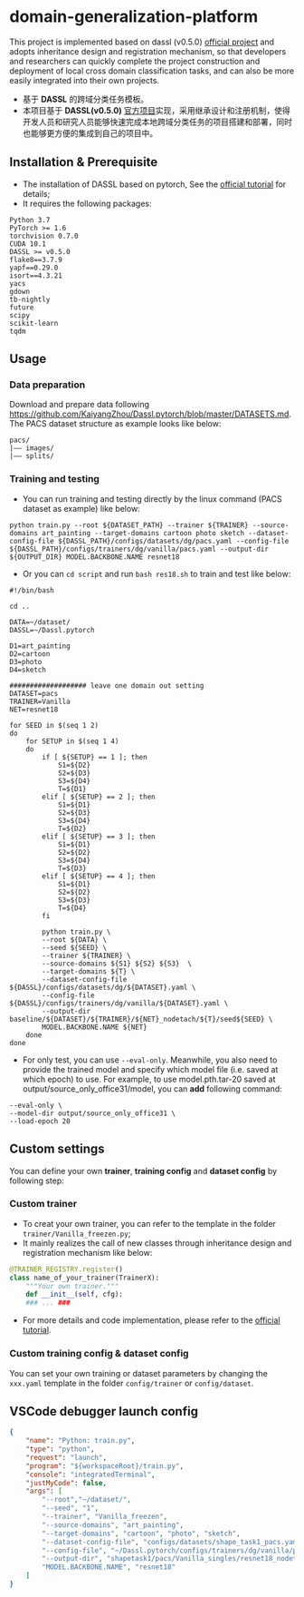 # domain-generalization-platform
This project is implemented based on dassl (v0.5.0) [official project](https://github.com/KaiyangZhou/Dassl.pytorch) and adopts inheritance design and registration mechanism, so that developers and researchers can quickly complete the project construction and deployment of local cross domain classification tasks, and can also be more easily integrated into their own projects.


- 基于 **DASSL** 的跨域分类任务模板。
- 本项目基于 **DASSL(v0.5.0)** [官方项目](https://github.com/KaiyangZhou/Dassl.pytorch)实现，采用继承设计和注册机制，使得开发人员和研究人员能够快速完成本地跨域分类任务的项目搭建和部署，同时也能够更方便的集成到自己的项目中。

## Installation & Prerequisite
- The installation of DASSL based on pytorch, See the [official tutorial](https://github.com/KaiyangZhou/Dassl.pytorch#installation) for details;
- It requires the following packages:
```
Python 3.7
PyTorch >= 1.6
torchvision 0.7.0
CUDA 10.1
DASSL >= v0.5.0
flake8==3.7.9
yapf==0.29.0
isort==4.3.21
yacs
gdown
tb-nightly
future
scipy
scikit-learn
tqdm
```

## Usage
### Data preparation
Download and prepare data following https://github.com/KaiyangZhou/Dassl.pytorch/blob/master/DATASETS.md. The PACS dataset structure as example looks like below:
```
pacs/
|–– images/
|–– splits/
```
### Training and testing
- You can run training and testing directly by the linux command (PACS dataset as example) like below:
```
python train.py --root ${DATASET_PATH} --trainer ${TRAINER} --source-domains art_painting --target-domains cartoon photo sketch --dataset-config-file ${DASSL_PATH}/configs/datasets/dg/pacs.yaml --config-file ${DASSL_PATH}/configs/trainers/dg/vanilla/pacs.yaml --output-dir ${OUTPUT_DIR} MODEL.BACKBONE.NAME resnet18
```
- Or you can ``cd script`` and run ``bash res18.sh`` to train and test like below: 
``` shell
#!/bin/bash

cd ..

DATA=~/dataset/
DASSL=~/Dassl.pytorch

D1=art_painting
D2=cartoon
D3=photo
D4=sketch

################### leave one domain out setting
DATASET=pacs
TRAINER=Vanilla
NET=resnet18

for SEED in $(seq 1 2)
do
    for SETUP in $(seq 1 4)
    do
        if [ ${SETUP} == 1 ]; then
            S1=${D2}
            S2=${D3}
            S3=${D4}
            T=${D1}
        elif [ ${SETUP} == 2 ]; then
            S1=${D1}
            S2=${D3}
            S3=${D4}
            T=${D2}
        elif [ ${SETUP} == 3 ]; then
            S1=${D1}
            S2=${D2}
            S3=${D4}
            T=${D3}
        elif [ ${SETUP} == 4 ]; then
            S1=${D1}
            S2=${D2}
            S3=${D3}
            T=${D4}
        fi
        
        python train.py \
        --root ${DATA} \
        --seed ${SEED} \
        --trainer ${TRAINER} \
        --source-domains ${S1} ${S2} ${S3}  \
        --target-domains ${T} \
        --dataset-config-file ${DASSL}/configs/datasets/dg/${DATASET}.yaml \
        --config-file ${DASSL}/configs/trainers/dg/vanilla/${DATASET}.yaml \
        --output-dir baseline/${DATASET}/${TRAINER}/${NET}_nodetach/${T}/seed${SEED} \
        MODEL.BACKBONE.NAME ${NET}
    done
done

```
- For only test, you can use ``--eval-only``. Meanwhile, you also need to provide the trained model and specify which model file (i.e. saved at which epoch) to use. For example, to use model.pth.tar-20 saved at output/source_only_office31/model, you can **add** following command:
```
--eval-only \
--model-dir output/source_only_office31 \
--load-epoch 20
```

## Custom settings
You can define your own **trainer**, **training config** and **dataset config** by following step:

### Custom trainer
- To creat your own trainer, you can refer to the template in the folder ``trainer/Vanilla_freezen.py``;
- It mainly realizes the call of new classes through inheritance design and registration mechanism like below:
``` python
@TRAINER_REGISTRY.register()
class name_of_your_trainer(TrainerX):
    """Your own trainer."""
    def __init__(self, cfg):
    ### ... ###
```
- For more details and code implementation, please refer to the [official tutorial](https://github.com/KaiyangZhou/Dassl.pytorch#write-a-new-trainer).

### Custom training config & dataset config
You can set your own training or dataset parameters by changing the ``xxx.yaml`` template in the folder ``config/trainer`` or ``config/dataset``.

## VSCode debugger launch config
``` json
{
    "name": "Python: train.py",
    "type": "python",
    "request": "launch",
    "program": "${workspaceRoot}/train.py",
    "console": "integratedTerminal",
    "justMyCode": false,
    "args": [
        "--root","~/dataset/",
        "--seed", "1",
        "--trainer", "Vanilla_freezen",
        "--source-domains", "art_painting",
        "--target-domains", "cartoon", "photo", "sketch",
        "--dataset-config-file", "configs/datasets/shape_task1_pacs.yaml",
        "--config-file", "~/Dassl.pytorch/configs/trainers/dg/vanilla/pacs.yaml",       
        "--output-dir", "shapetask1/pacs/Vanilla_singles/resnet18_nodetach/random/art_painting/seed1",
        "MODEL.BACKBONE.NAME", "resnet18" 
    ]
}
```



